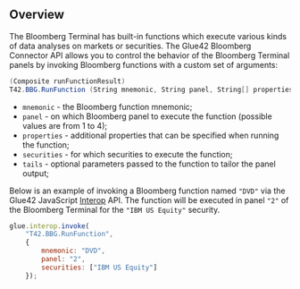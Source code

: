 ## Overview

The Bloomberg Terminal has built-in functions which execute various kinds of data analyses on markets or securities. The Glue42 Bloomberg Connector API allows you to control the behavior of the Bloomberg Terminal panels by invoking Bloomberg functions with a custom set of arguments:

```csharp
(Composite runFunctionResult) 
T42.BBG.RunFunction (String mnemonic, String panel, String[] properties, String[] securities, String tails)
```

- `mnemonic` - the Bloomberg function mnemonic;
- `panel` - on which Bloomberg panel to execute the function (possible values are from 1 to 4);
- `properties` - additional properties that can be specified when running the function;
- `securities` - for which securities to execute the function;
- `tails` - optional parameters passed to the function to tailor the panel output;

Below is an example of invoking a Bloomberg function named `"DVD"` via the Glue42 JavaScript [Interop](../../../../glue42-concepts/data-sharing-between-apps/interop/javascript/index.html) API. The function will be executed in panel `"2"` of the Bloomberg Terminal for the `"IBM US Equity"` security.

```javascript
glue.interop.invoke(
    "T42.BBG.RunFunction", 
    { 
        mnemonic: "DVD", 
        panel: "2", 
        securities: ["IBM US Equity"] 
    });
``` 